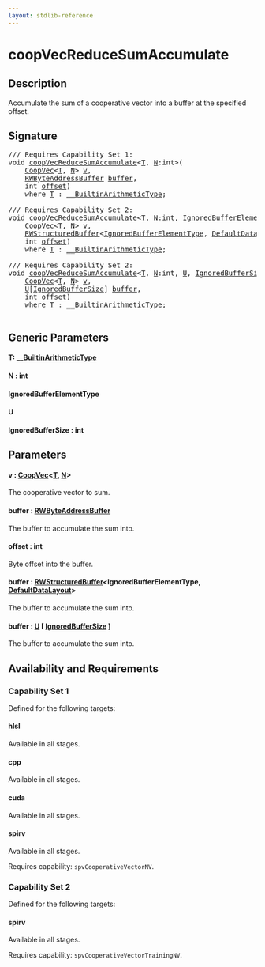 ```yaml
---
layout: stdlib-reference
---
```


# coopVecReduceSumAccumulate

## Description

Accumulate the sum of a cooperative vector into a buffer at the specified offset.



## Signature 

<pre>
/// Requires Capability Set 1:
<span class="code_keyword">void</span> <a href="coopvecreducesumaccumulate-47dg.md">coopVecReduceSumAccumulate</a>&lt;<a href="coopvecreducesumaccumulate-47dg.md#typeparam-T" class="code_type">T</a>, <a href="coopvecreducesumaccumulate-47dg.md#decl-N" class="code_var">N</a>:<span class="code_keyword">int</span>&gt;(
    <a href="../types/coopvec-04/index.md" class="code_type">CoopVec</a>&lt;<a href="coopvecreducesumaccumulate-47dg.md#typeparam-T" class="code_type">T</a>, <a href="coopvecreducesumaccumulate-47dg.md#decl-N" class="code_var">N</a>&gt; <a href="coopvecreducesumaccumulate-47dg.md#decl-v" class="code_param">v</a>,
    <a href="../types/rwbyteaddressbuffer-0126d/index.md" class="code_type">RWByteAddressBuffer</a> <a href="coopvecreducesumaccumulate-47dg.md#decl-buffer" class="code_param">buffer</a>,
    <span class="code_keyword">int</span> <a href="coopvecreducesumaccumulate-47dg.md#decl-offset" class="code_param">offset</a>)
    <span class='code_keyword'>where</span> <a href="coopvecreducesumaccumulate-47dg.md#typeparam-T" class="code_type">T</a> : <a href="../interfaces/0_builtinarithmetictype-029j/index.md" class="code_type">__BuiltinArithmeticType</a>;

/// Requires Capability Set 2:
<span class="code_keyword">void</span> <a href="coopvecreducesumaccumulate-47dg.md">coopVecReduceSumAccumulate</a>&lt;<a href="coopvecreducesumaccumulate-47dg.md#typeparam-T" class="code_type">T</a>, <a href="coopvecreducesumaccumulate-47dg.md#decl-N" class="code_var">N</a>:<span class="code_keyword">int</span>, <a href="coopvecreducesumaccumulate-47dg.md#typeparam-IgnoredBufferElementType" class="code_type">IgnoredBufferElementType</a>&gt;(
    <a href="../types/coopvec-04/index.md" class="code_type">CoopVec</a>&lt;<a href="coopvecreducesumaccumulate-47dg.md#typeparam-T" class="code_type">T</a>, <a href="coopvecreducesumaccumulate-47dg.md#decl-N" class="code_var">N</a>&gt; <a href="coopvecreducesumaccumulate-47dg.md#decl-v" class="code_param">v</a>,
    <a href="../types/rwstructuredbuffer-012c/index.md" class="code_type">RWStructuredBuffer</a>&lt;<a href="coopvecreducesumaccumulate-47dg.md#typeparam-IgnoredBufferElementType" class="code_type">IgnoredBufferElementType</a>, <a href="../types/defaultdatalayout-07b/index.md" class="code_type">DefaultDataLayout</a>&gt; <a href="coopvecreducesumaccumulate-47dg.md#decl-buffer" class="code_param">buffer</a>,
    <span class="code_keyword">int</span> <a href="coopvecreducesumaccumulate-47dg.md#decl-offset" class="code_param">offset</a>)
    <span class='code_keyword'>where</span> <a href="coopvecreducesumaccumulate-47dg.md#typeparam-T" class="code_type">T</a> : <a href="../interfaces/0_builtinarithmetictype-029j/index.md" class="code_type">__BuiltinArithmeticType</a>;

/// Requires Capability Set 2:
<span class="code_keyword">void</span> <a href="coopvecreducesumaccumulate-47dg.md">coopVecReduceSumAccumulate</a>&lt;<a href="coopvecreducesumaccumulate-47dg.md#typeparam-T" class="code_type">T</a>, <a href="coopvecreducesumaccumulate-47dg.md#decl-N" class="code_var">N</a>:<span class="code_keyword">int</span>, <a href="coopvecreducesumaccumulate-47dg.md#typeparam-U" class="code_type">U</a>, <a href="coopvecreducesumaccumulate-47dg.md#decl-IgnoredBufferSize" class="code_var">IgnoredBufferSize</a>:<span class="code_keyword">int</span>&gt;(
    <a href="../types/coopvec-04/index.md" class="code_type">CoopVec</a>&lt;<a href="coopvecreducesumaccumulate-47dg.md#typeparam-T" class="code_type">T</a>, <a href="coopvecreducesumaccumulate-47dg.md#decl-N" class="code_var">N</a>&gt; <a href="coopvecreducesumaccumulate-47dg.md#decl-v" class="code_param">v</a>,
    <a href="coopvecreducesumaccumulate-47dg.md#typeparam-U" class="code_type">U</a>[<a href="coopvecreducesumaccumulate-47dg.md#decl-IgnoredBufferSize" class="code_var">IgnoredBufferSize</a>] <a href="coopvecreducesumaccumulate-47dg.md#decl-buffer" class="code_param">buffer</a>,
    <span class="code_keyword">int</span> <a href="coopvecreducesumaccumulate-47dg.md#decl-offset" class="code_param">offset</a>)
    <span class='code_keyword'>where</span> <a href="coopvecreducesumaccumulate-47dg.md#typeparam-T" class="code_type">T</a> : <a href="../interfaces/0_builtinarithmetictype-029j/index.md" class="code_type">__BuiltinArithmeticType</a>;

</pre>

## Generic Parameters

####  <a id="typeparam-T"></a>T: [\_\_BuiltinArithmeticType](../interfaces/0_builtinarithmetictype-029j/index.md)
####  <a id="decl-N"></a>N  : int
####  <a id="typeparam-IgnoredBufferElementType"></a>IgnoredBufferElementType
####  <a id="typeparam-U"></a>U
####  <a id="decl-IgnoredBufferSize"></a>IgnoredBufferSize  : int

## Parameters

####  <a id="decl-v"></a>v  : [CoopVec](../types/coopvec-04/index.md)\<[T](../types/coopvec-04/index.md#typeparam-T), [N](../types/coopvec-04/index.md#decl-N)\>
The cooperative vector to sum.

####  <a id="decl-buffer"></a>buffer  : [RWByteAddressBuffer](../types/rwbyteaddressbuffer-0126d/index.md)
The buffer to accumulate the sum into.

####  <a id="decl-offset"></a>offset  : int
Byte offset into the buffer.

####  <a id="decl-buffer"></a>buffer  : [RWStructuredBuffer](../types/rwstructuredbuffer-012c/index.md)\<IgnoredBufferElementType, [DefaultDataLayout](../types/defaultdatalayout-07b/index.md)\>
The buffer to accumulate the sum into.

####  <a id="decl-buffer"></a>buffer  : [U](coopvecreducesumaccumulate-47dg.md#typeparam-U) \[ [IgnoredBufferSize](coopvecreducesumaccumulate-47dg.md#decl-IgnoredBufferSize) \]
The buffer to accumulate the sum into.


## Availability and Requirements

### Capability Set 1

Defined for the following targets:

#### hlsl
Available in all stages.

#### cpp
Available in all stages.

#### cuda
Available in all stages.

#### spirv
Available in all stages.

Requires capability: `spvCooperativeVectorNV`.

### Capability Set 2

Defined for the following targets:

#### spirv
Available in all stages.

Requires capability: `spvCooperativeVectorTrainingNV`.



<script>
// Fix .md links to .html when on ReadTheDocs
if (window.location.hostname.includes('readthedocs') || 
    window.location.hostname.includes('rtfd.io')) {
  document.addEventListener('DOMContentLoaded', function() {
    const links = document.querySelectorAll('a');
    links.forEach(link => {
      if (link.getAttribute('href') && link.getAttribute('href').endsWith('.md')) {
        link.href = link.href.replace(/\.md($|#|\?)/, '.html$1');
      }
    });
  });
}
</script>
